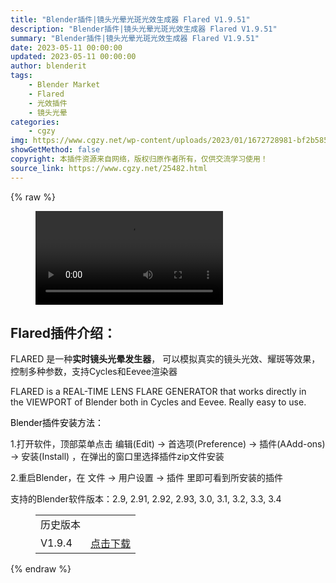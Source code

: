 ```yaml
---
title: "Blender插件|镜头光晕光斑光效生成器 Flared V1.9.51"
description: "Blender插件|镜头光晕光斑光效生成器 Flared V1.9.51"
summary: "Blender插件|镜头光晕光斑光效生成器 Flared V1.9.51"
date: 2023-05-11 00:00:00
updated: 2023-05-11 00:00:00
author: blenderit
tags: 
    - Blender Market
    - Flared
    - 光效插件
    - 镜头光晕
categories:
    - cgzy
img: https://www.cgzy.net/wp-content/uploads/2023/01/1672728981-bf2b585aaeb7a04.jpg
showGetMethod: false
copyright: 本插件资源来自网络，版权归原作者所有，仅供交流学习使用！
source_link: https://www.cgzy.net/25482.html
---
```


{% raw %}
<figure class="wp-block-video aligncenter"><video controls src="https://cloud.video.taobao.com/play/u/717183932/p/1/e/6/t/1/392530444354.mp4"></video></figure><div class="wp-block-pandastudio-title"><div class="title_style_01"><h2 id="h2-0">Flared插件介绍：</h2></div></div><p class="is-style-text-indent-2em">FLARED 是一种<strong>实时镜头光晕发生器</strong>， 可以模拟真实的镜头光效、耀斑等效果，控制多种参数，支持Cycles和Eevee渲染器</p><p>FLARED is a REAL-TIME LENS FLARE GENERATOR that works directly in the VIEWPORT of Blender both in Cycles and Eevee. Really easy to use. </p><p><mark style="background-color:rgba(0, 0, 0, 0)" class="has-inline-color has-vivid-red-color">Blender插件安装方法：</mark></p><p>1.打开软件，顶部菜单点击 编辑(Edit) → 首选项(Preference) → 插件(AAdd-ons) → 安装(Install) ，在弹出的窗口里选择插件zip文件安装</p><p>2.重启Blender，在 文件 → 用户设置 → 插件 里即可看到所安装的插件</p><div class="wp-block-pandastudio-tips"><div class="tip success "><p>支持的Blender软件版本：2.9, 2.91, 2.92, 2.93, 3.0, 3.1, 3.2, 3.3, 3.4</p>
</div></div><figure class="wp-block-table is-style-regular has-medium-font-size"><table><tbody><tr><td>历史版本</td><td></td></tr><tr><td>V1.9.4</td><td><a href="https://www.cgzy.net/go?_=7ba9fced9faHR0cHM6Ly9wYW4uYmFpZHUuY29tL3MvMXp3TzF5bzVxY09hZzJHejU0YVo1TUE%2FcHdkPXRxNWc%3D" target="_blank" rel="noreferrer noopener">点击下载</a></td></tr></tbody></table></figure>
<div style="display: none">cgzy</div>
{% endraw %}